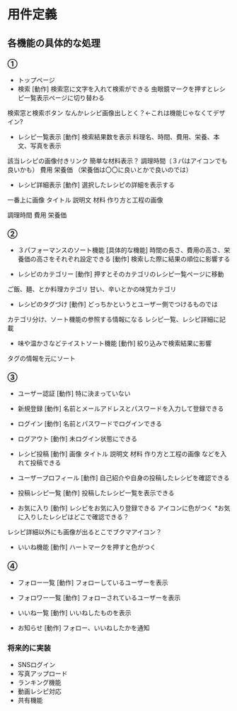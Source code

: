 # 用件定義


## 各機能の具体的な処理

### ①
- トップページ
- 検索
[動作]
検索窓に文字を入れて検索ができる
虫眼鏡マークを押すとレシピ一覧表示ページに切り替わる

検索窓と検索ボタン
なんかレシピ画像出しとく？←これは機能じゃなくてデザイン?

- レシピ一覧表示
[動作]
検索結果数を表示
料理名、時間、費用、栄養、本文、写真を表示

該当レシピの画像付きリンク
簡単な材料表示？
調理時間（３パはアイコンでも良いかも）
費用
栄養価
（栄養価は〇〇に良いとかで良いのでは）

- レシピ詳細表示
[動作]
選択したレシピの詳細を表示する

一番上に画像
タイトル
説明文
材料
作り方と工程の画像

調理時間
費用
栄養価

### ②
- ３パフォーマンスのソート機能
[具体的な機能]
時間の長さ、費用の高さ、栄養価の高さをそれぞれ設定できる
[動作]
検索した際に結果の順位に影響する

- レシピのカテゴリー
[動作]
押すとそのカテゴリのレシピ一覧ページに移動

ご飯、麺、とか料理カテゴリ
甘い、辛いとかの味覚カテゴリ

- レシピのタグづけ
[動作]
どっちかというとユーザー側でつけるものでは

カテゴリ分け、ソート機能の参照する情報になる
レシピ一覧、レシピ詳細に記載

- 味や温かさなどテイストソート機能
[動作]
絞り込みで検索結果に影響

タグの情報を元にソート


### ③
- ユーザー認証
[動作]
特に決まっていない

- 新規登録
[動作]
名前とメールアドレスとパスワードを入力して登録できる


- ログイン
[動作]
名前とパスワードでログインできる

- ログアウト
[動作]
未ログイン状態にできる

- レシピ投稿
[動作]
画像
タイトル
説明文
材料
作り方と工程の画像
などを入れて投稿できる

- ユーザープロフィール 
[動作]
自己紹介や自身の投稿したレシピを確認できる

- 投稿レシピ一覧
[動作]
投稿したレシピ一覧を表示できる

- お気に入り
[動作]
レシピをお気に入り登録できる
アイコンに色がつく
*お気に入りしたレシピはどこで確認できる？

レシピ詳細以外にも画像が出るとこでブクマアイコン？


- いいね機能
[動作]
ハートマークを押すと色がつく


### ④
- フォロー一覧
[動作]
フォローしているユーザーを表示

- フォロワー一覧
[動作]
フォローされているユーザーを表示

- いいね一覧
[動作]
いいねしたものを表示

- お知らせ
[動作]
フォロー、いいねしたかを通知

### 将来的に実装
- SNSログイン
- 写真アップロード
- ランキング機能
- 動画レシピ対応
- 共有機能




